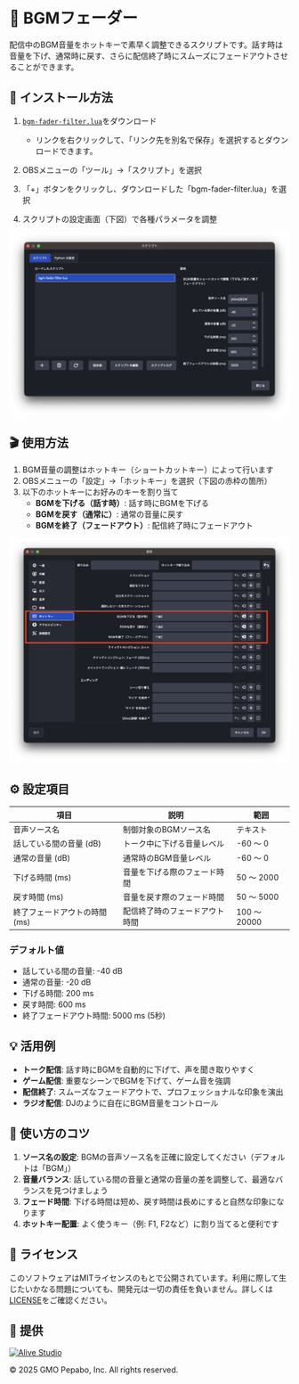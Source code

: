 # 🎵 BGMフェーダー

配信中のBGM音量をホットキーで素早く調整できるスクリプトです。話す時は音量を下げ、通常時に戻す、さらに配信終了時にスムーズにフェードアウトさせることができます。

## 🔧 インストール方法

1. [`bgm-fader-filter.lua`](https://raw.githubusercontent.com/pepabo/alive-project-obs-plugins/main/scripts/bgm-fader-filter/bgm-fader-filter.lua)をダウンロード

    - リンクを右クリックして、「リンク先を別名で保存」を選択するとダウンロードできます。

2. OBSメニューの「ツール」→「スクリプト」を選択
3. 「+」ボタンをクリックし、ダウンロードした「bgm-fader-filter.lua」を選択
4. スクリプトの設定画面（下図）で各種パラメータを調整

![](./bgm-fader-filter-settings.png)

## 🎬 使用方法

1. BGM音量の調整はホットキー（ショートカットキー）によって行います
2. OBSメニューの「設定」→「ホットキー」を選択（下図の赤枠の箇所）
3. 以下のホットキーにお好みのキーを割り当て
   - **BGMを下げる（話す時）**: 話す時にBGMを下げる
   - **BGMを戻す（通常に）**: 通常の音量に戻す
   - **BGMを終了（フェードアウト）**: 配信終了時にフェードアウト

![](./bgm-fader-filter-hotkeys.png)

## ⚙️ 設定項目

| 項目                          | 説明                           | 範囲         |
| ----------------------------- | ------------------------------ | ------------ |
| 音声ソース名                  | 制御対象のBGMソース名          | テキスト     |
| 話している間の音量 (dB)       | トーク中に下げる音量レベル     | -60 ～ 0     |
| 通常の音量 (dB)               | 通常時のBGM音量レベル          | -60 ～ 0     |
| 下げる時間 (ms)               | 音量を下げる際のフェード時間   | 50 ～ 2000   |
| 戻す時間 (ms)                 | 音量を戻す際のフェード時間     | 50 ～ 5000   |
| 終了フェードアウトの時間 (ms) | 配信終了時のフェードアウト時間 | 100 ～ 20000 |

### デフォルト値

- 話している間の音量: -40 dB
- 通常の音量: -20 dB
- 下げる時間: 200 ms
- 戻す時間: 600 ms
- 終了フェードアウト時間: 5000 ms (5秒)

## 💡 活用例

- **トーク配信**: 話す時にBGMを自動的に下げて、声を聞き取りやすく
- **ゲーム配信**: 重要なシーンでBGMを下げて、ゲーム音を強調
- **配信終了**: スムーズなフェードアウトで、プロフェッショナルな印象を演出
- **ラジオ配信**: DJのように自在にBGM音量をコントロール

## 🎯 使い方のコツ

1. **ソース名の設定**: BGMの音声ソース名を正確に設定してください（デフォルトは「BGM」）
2. **音量バランス**: 話している間の音量と通常の音量の差を調整して、最適なバランスを見つけましょう
3. **フェード時間**: 下げる時間は短め、戻す時間は長めにすると自然な印象になります
4. **ホットキー配置**: よく使うキー（例: F1, F2など）に割り当てると便利です

## 📝 ライセンス

このソフトウェアはMITライセンスのもとで公開されています。利用に際して生じたいかなる問題についても、開発元は一切の責任を負いません。詳しくは[LICENSE](../../LICENSE)をご確認ください。

## 🎯 提供

[![Alive Studio](../../assets/alive-studio-logo.png)](https://alive-project.com/studio)

© 2025 GMO Pepabo, Inc. All rights reserved.

